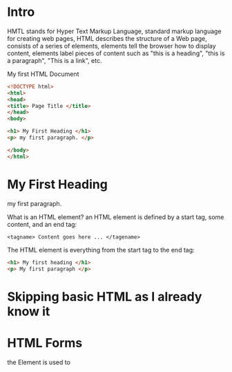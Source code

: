 # Intro
HMTL stands for Hyper Text Markup Language, standard markup language for creating web pages, HTML describes the structure of a Web page, consists of a series of elements, elements tell the browser how to display content, elements label pieces of content such as "this is a heading", "this is a paragraph", "This is a link", etc.

My first HTML Document
```html
<!DOCTYPE html>
<html>
<head>
<title> Page Title </title>
</head>
<body>

<h1> My First Heading </h1>
<p> my first paragraph. </p>

</body>
</html>
```

<html>
<head>
<title> Page Title </title>
</head>
<body>

<h1> My First Heading </h1>
<p> my first paragraph. </p>

</body>
</html>

What is an HTML element? 
an HTML element is defined by a start tag, some content, and an end tag:
```
<tagname> Content goes here ... </tagename>
```

The HTML element is everything from the start tag to the end tag:
```html
<h1> My first heading </h1>
<p> My first paragraph </p>
```

# Skipping basic HTML as I already know it

# HTML Forms

the <from> Element is used to 